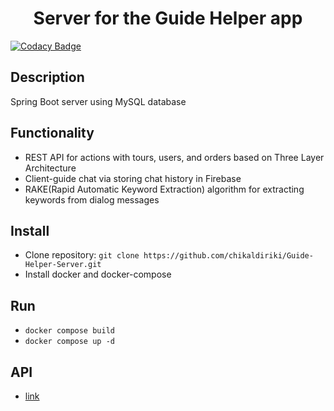 <div align="center">
<h1>Server for the Guide Helper app</h1></div>

[![Codacy Badge](https://app.codacy.com/project/badge/Grade/371bdc51df794cf1a8203097477b1f61)](https://www.codacy.com/gh/guide-helper/guide-helper-server/dashboard?utm_source=github.com&amp;utm_medium=referral&amp;utm_content=guide-helper/guide-helper-server&amp;utm_campaign=Badge_Grade)
  
## Description
Spring Boot server using MySQL database

## Functionality
* REST API for actions with tours, users, and orders based on Three Layer Architecture
* Client-guide chat via storing chat history in Firebase
* RAKE(Rapid Automatic Keyword Extraction) algorithm for extracting keywords from dialog messages

## Install
-   Clone repository: `git clone https://github.com/chikaldiriki/Guide-Helper-Server.git`
-   Install docker and docker-compose

## Run
-   `docker compose build`
-   `docker compose up -d`

## API
-   [link](swagger-ui.html)
